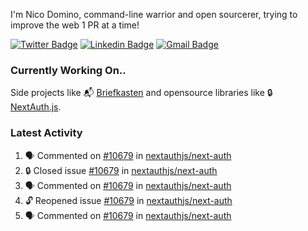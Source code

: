 
I'm Nico Domino, command-line warrior and open sourcerer, trying to improve the web 1 PR at a time!

[![Twitter Badge](https://img.shields.io/badge/-@ndom91-1ca0f1?style=flat-square&labelColor=1ca0f1&logo=twitter&logoColor=white&link=https://twitter.com/ndom91)](https://twitter.com/ndom91) [![Linkedin Badge](https://img.shields.io/badge/-ndom91-blue?style=flat-square&logo=Linkedin&logoColor=white&link=https://www.linkedin.com/in/ndom91/)](https://www.linkedin.com/in/ndom91/) [![Gmail Badge](https://img.shields.io/badge/-yo@ndo.dev-c14438?style=flat-square&logo=mail.ru&logoColor=white&link=mailto:yo@ndo.dev)](mailto:yo@ndo.dev)

### Currently Working On..

Side projects like 📬 [Briefkasten](https://briefkastenhq.com) and opensource libraries like 🔒 [NextAuth.js](https://github.com/nextauthjs/next-auth).

<!--START_SECTION_PROFILE_VIEWS:readme-info-->
<!--END_SECTION_PROFILE_VIEWS:readme-info-->

<!--START_SECTION_DAILY_COMMIT:readme-info-->
<!--END_SECTION_DAILY_COMMIT:readme-info-->

<!--START_SECTION_WEEKLY_COMMIT:readme-info-->
<!--END_SECTION_WEEKLY_COMMIT:readme-info-->

### Latest Activity

<!--START_SECTION:activity-->
1. 🗣 Commented on [#10679](https://github.com/nextauthjs/next-auth/issues/10679#issuecomment-2069887497) in [nextauthjs/next-auth](https://github.com/nextauthjs/next-auth)
2. 🔒 Closed issue [#10679](https://github.com/nextauthjs/next-auth/issues/10679) in [nextauthjs/next-auth](https://github.com/nextauthjs/next-auth)
3. 🗣 Commented on [#10679](https://github.com/nextauthjs/next-auth/issues/10679#issuecomment-2069873337) in [nextauthjs/next-auth](https://github.com/nextauthjs/next-auth)
4. 🔓 Reopened issue [#10679](https://github.com/nextauthjs/next-auth/issues/10679) in [nextauthjs/next-auth](https://github.com/nextauthjs/next-auth)
5. 🗣 Commented on [#10679](https://github.com/nextauthjs/next-auth/issues/10679#issuecomment-2069871004) in [nextauthjs/next-auth](https://github.com/nextauthjs/next-auth)
<!--END_SECTION:activity-->

